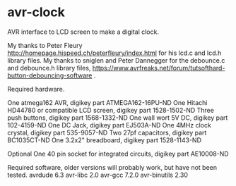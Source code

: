 # avr-clock
AVR interface to LCD screen to make a digital clock.

My thanks to Peter Fleury http://homepage.hispeed.ch/peterfleury/index.html for his lcd.c and lcd.h library files.  My thanks to sniglen and Peter Dannegger for the debounce.c and debounce.h library files, https://www.avrfreaks.net/forum/tutsofthard-button-debouncing-software . 

Required hardware.

One atmega162 AVR, digikey part ATMEGA162-16PU-ND
One Hitachi HD44780 or compatible LCD screen, digikey part 1528-1502-ND
Three push buttons, digikey part 1568-1332-ND
One wall wort 5V DC, digikey part 102-4159-ND
One DC Jack, digikey part EJ503A-ND
One 4MHz clock crystal, digikey part 535-9057-ND
Two 27pf capacitors, digikey part BC1035CT-ND
One 3.2x2" breadboard, digikey part 1528-1143-ND

Optional
One 40 pin socket for integrated circuits, digikey part AE10008-ND

Required software, older versions will probably work, but have not been
tested.
avrdude 6.3
avr-libc 2.0
avr-gcc 7.2.0
avr-binutils 2.30
